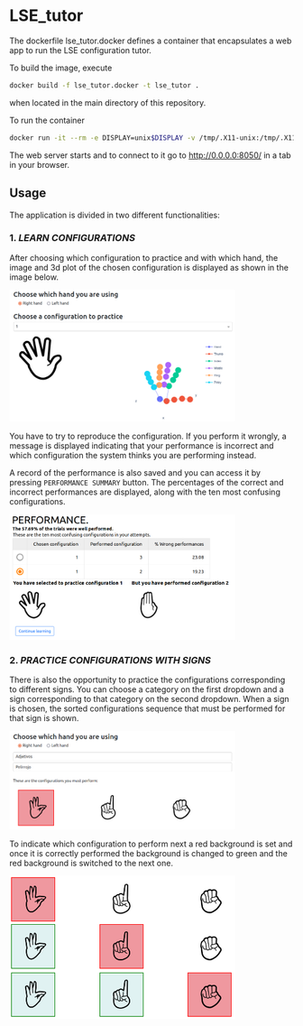 # LSE_tutor

The dockerfile lse_tutor.docker defines a container that encapsulates a web app to run the LSE configuration tutor.

To build the image, execute

```bash
docker build -f lse_tutor.docker -t lse_tutor .
```

when located in the main directory of this repository.

To run the container

```bash
docker run -it --rm -e DISPLAY=unix$DISPLAY -v /tmp/.X11-unix:/tmp/.X11-unix -p 8050:8050 --device /dev/video0 lse_tutor /bin/bash -c 'cat /lse_tutor.readme.txt; cd /lse_tutor; python3 app.py 0.0.0.0'
```

The web server starts and to connect to it go to http://0.0.0.0:8050/ in a tab in your browser.


## Usage

The application is divided in two different functionalities:

### 1. *LEARN CONFIGURATIONS*

After choosing which configuration to practice and with which hand, the image and 3d plot of the chosen configuration is displayed as shown in the image below. 

<img src="/images/app1.png" width="400">

You have to try to reproduce the configuration. If you perform it wrongly, a message is displayed indicating that your performance is incorrect and which configuration the system thinks you are performing instead.

A record of the performance is also saved and you can access it by pressing `PERFORMANCE SUMMARY` button. The percentages of the correct and incorrect performances are displayed, along with the ten most confusing configurations. 

<img src="/images/app2.png" width="400">

### 2. *PRACTICE CONFIGURATIONS WITH SIGNS*

There is also the opportunity to practice the configurations corresponding to different signs. You can choose a category on the first dropdown and a sign corresponding to that category on the second dropdown. When a sign is chosen, the sorted configurations sequence that must be performed for that sign is shown.

<img src="/images/app3.png" width="400">

To indicate which configuration to perform next a red background is set and once it is correctly performed the background is changed to green and the red background is switched to the next one.

<img src="/images/app4.png" width="400">
